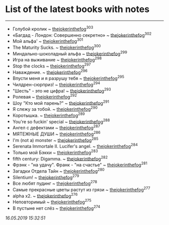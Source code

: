# List of the latest books with notes
---

* Голубой кролик ~ [thejokerinthefog](users/317/317244423-vkontakte)<sup>303</sup>
* «Багдад - Лондон: Совершенно секретно» ~ [thejokerinthefog](users/317/317244423-vkontakte)<sup>302</sup>
* Мой альфа' ~ [thejokerinthefog](users/317/317244423-vkontakte)<sup>301</sup>
* The Maturity Sucks. ~ [thejokerinthefog](users/317/317244423-vkontakte)<sup>300</sup>
* Миндально-шоколадный альфа ~ [thejokerinthefog](users/317/317244423-vkontakte)<sup>299</sup>
* Игра на выживание ~ [thejokerinthefog](users/317/317244423-vkontakte)<sup>298</sup>
* Stop the clocks ~ [thejokerinthefog](users/317/317244423-vkontakte)<sup>297</sup>
* Наваждение. ~ [thejokerinthefog](users/317/317244423-vkontakte)<sup>296</sup>
* Впусти меня и я разрушу тебя ~ [thejokerinthefog](users/317/317244423-vkontakte)<sup>295</sup>
* Чилдрен-сюрприз! ~ [thejokerinthefog](users/317/317244423-vkontakte)<sup>294</sup>
* "Шесть" - это не цифра! ~ [thejokerinthefog](users/317/317244423-vkontakte)<sup>293</sup>
* Ролевая ~ [thejokerinthefog](users/317/317244423-vkontakte)<sup>292</sup>
* Шоу "Кто мой парень?" ~ [thejokerinthefog](users/317/317244423-vkontakte)<sup>291</sup>
* Я слежу за тобой. ~ [thejokerinthefog](users/317/317244423-vkontakte)<sup>290</sup>
* Коротышка. ~ [thejokerinthefog](users/317/317244423-vkontakte)<sup>289</sup>
* You're so fuckin' special ~ [thejokerinthefog](users/317/317244423-vkontakte)<sup>288</sup>
* Ангел с дефектами ~ [thejokerinthefog](users/317/317244423-vkontakte)<sup>287</sup>
* МЯТЕЖНЫЕ ДУШИ ~ [thejokerinthefog](users/317/317244423-vkontakte)<sup>286</sup>
* I'm (not a) monster ~ [thejokerinthefog](users/317/317244423-vkontakte)<sup>285</sup>
* Serenata Immortale II. Lucifer's angel. ~ [thejokerinthefog](users/317/317244423-vkontakte)<sup>284</sup>
* Только мой Бэкки ~ [thejokerinthefog](users/317/317244423-vkontakte)<sup>283</sup>
* fifth century: Digamma. ~ [thejokerinthefog](users/317/317244423-vkontakte)<sup>282</sup>
* Фрэнк - "на удачу". Франк - "на счастье" ~ [thejokerinthefog](users/317/317244423-vkontakte)<sup>281</sup>
* Загадки Отдела Тайн ~ [thejokerinthefog](users/317/317244423-vkontakte)<sup>280</sup>
* Silentium! ~ [thejokerinthefog](users/317/317244423-vkontakte)<sup>279</sup>
* Все любят пудинг ~ [thejokerinthefog](users/317/317244423-vkontakte)<sup>278</sup>
* Самые прекрасные цветы растут из грязи ~ [thejokerinthefog](users/317/317244423-vkontakte)<sup>277</sup>
* alpha x2. ~ [thejokerinthefog](users/317/317244423-vkontakte)<sup>276</sup>
* Неповторимый ~ [thejokerinthefog](users/317/317244423-vkontakte)<sup>275</sup>
* В пустыне нет слёз ~ [thejokerinthefog](users/317/317244423-vkontakte)<sup>274</sup>


_16.05.2019 15:32:51_
